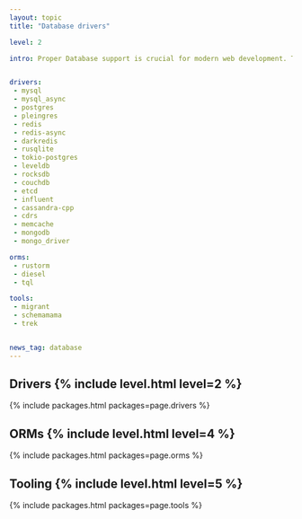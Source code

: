 ```yaml
---
layout: topic
title: "Database drivers"

level: 2

intro: Proper Database support is crucial for modern web development. This page gives an overview of the various drivers, ORMs, integrations and tools.


drivers:
 - mysql
 - mysql_async
 - postgres
 - pleingres
 - redis
 - redis-async
 - darkredis
 - rusqlite
 - tokio-postgres
 - leveldb
 - rocksdb
 - couchdb
 - etcd
 - influent
 - cassandra-cpp
 - cdrs
 - memcache
 - mongodb
 - mongo_driver

orms:
 - rustorm
 - diesel
 - tql

tools:
 - migrant
 - schemamama
 - trek


news_tag: database
---
```


<h2 id="drivers">Drivers  {% include level.html level=2 %}</h2>

{% include packages.html packages=page.drivers %}

<h2 id="orms">ORMs  {% include level.html level=4 %}</h2>

{% include packages.html packages=page.orms %}

<h2 id="tooling">Tooling  {% include level.html level=5 %}</h2>

{% include packages.html packages=page.tools %}
